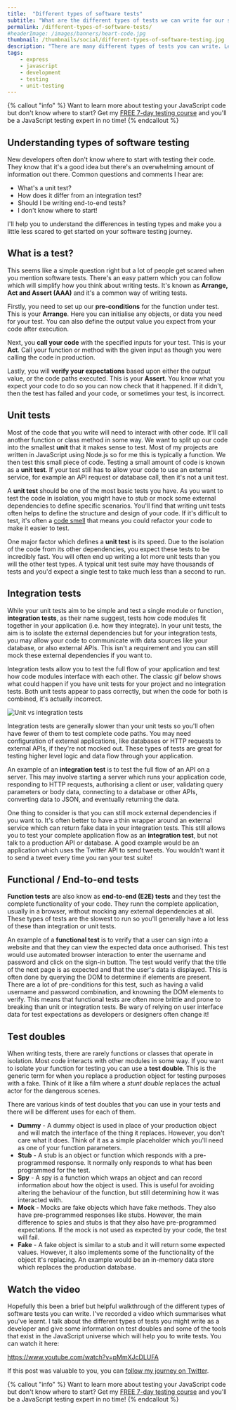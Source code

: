 ```yaml
---
title:  "Different types of software tests"
subtitle: "What are the different types of tests we can write for our software?"
permalink: /different-types-of-software-tests/
#headerImage: /images/banners/heart-code.jpg
thumbnail: /thumbnails/social/different-types-of-software-testing.jpg
description: "There are many different types of tests you can write. Let's find out about what they are."
tags:
    - express
    - javascript
    - development
    - testing
    - unit-testing
---
```


{% callout "info" %}
Want to learn more about testing your JavaScript code but don't know where to start? Get my [FREE 7-day testing course](/javascript-testing-beginners-course/?signup=testing-page") and you'll be a JavaScript testing expert in no time!
{% endcallout %}

## Understanding types of software testing

New developers often don't know where to start with testing their code. They know that it's a good idea but there's an overwhelming amount of information out there. Common questions and comments I hear are:

* What's a unit test?
* How does it differ from an integration test?
* Should I be writing end-to-end tests?
* I don't know where to start!

I'll help you to understand the differences in testing types and make you a little less scared to get started on your software testing journey.

## What is a test?

This seems like a simple question right but a lot of people get scared when you mention software tests. There's an easy pattern which you can follow which will simplify how you think about writing tests. It's known as **Arrange, Act and Assert (AAA)** and it's a common way of writing tests.

Firstly, you need to set up our **pre-conditions** for the function under test. This is your **Arrange**. Here you can initialise any objects, or data you need for your test. You can also define the output value you expect from your code after execution.

Next, you **call your code** with the specified inputs for your test. This is your **Act**. Call your function or method with the given input as though you were calling the code in production.

Lastly, you will **verify your expectations** based upon either the output value, or the code paths executed. This is your **Assert**. You know what you expect your code to do so you can now check that it happened. If it didn't, then the test has failed and your code, or sometimes your test, is incorrect.

## Unit tests

Most of the code that you write will need to interact with other code. It'll call another function or class method in some way. We want to split up our code into the smallest **unit** that it makes sense to test. Most of my projects are written in JavaScript using Node.js so for me this is typically a function. We then test this small piece of code. Testing a small amount of code is known as a **unit test**. If your test still has to allow your code to use an external service, for example an API request or database call, then it's not a unit test.

A **unit test** should be one of the most basic tests you have. As you want to test the code in isolation, you might have to stub or mock some external dependencies to define specific scenarios. You'll find that writing unit tests often helps to define the structure and design of your code. If it's difficult to test, it's often a [code smell](https://en.wikipedia.org/wiki/Code_smell) that means you could refactor your code to make it easier to test.

One major factor which defines a **unit test** is its speed. Due to the isolation of the code from its other dependencies, you expect these tests to be incredibly fast. You will often end up writing a lot more unit tests than you will the other test types. A typical unit test suite may have thousands of tests and you'd expect a single test to take much less than a second to run.

## Integration tests

While your unit tests aim to be simple and test a single module or function, **integration tests**, as their name suggest, tests how code modules fit together in your application (i.e. how they integrate). In your unit tests, the aim is to isolate the external dependencies but for your integration tests, you may allow your code to communicate with data sources like your database, or also external APIs. This isn't a requirement and you can still mock these external dependencies if you want to.

Integration tests allow you to test the full flow of your application and test how code modules interface with each other. The classic gif below shows what could happen if you have unit tests for your project and no integration tests. Both unit tests appear to pass correctly, but when the code for both is combined, it's actually incorrect.

![Unit vs integration tests](https://gallery.mailchimp.com/72d3502c470827973d3e8dd63/images/3f98393a-27c9-4576-ba70-38a464d2f8ae.gif)

Integration tests are generally slower than your unit tests so you'll often have fewer of them to test complete code paths. You may need configuration of external applications, like databases or HTTP requests to external APIs, if they're not mocked out. These types of tests are great for testing higher level logic and data flow through your application.

An example of an **integration test** is to test the full flow of an API on a server. This may involve starting a server which runs your application code, responding to HTTP requests, authorising a client or user, validating query parameters or body data, connecting to a database or other APIs, converting data to JSON, and eventually returning the data.

One thing to consider is that you can still mock external dependencies if you want to. It's often better to have a thin wrapper around an external service which can return fake data in your integration tests. This still allows you to test your complete application flow as an **integration test**, but not talk to a production API or database. A good example would be an application which uses the Twitter API to send tweets. You wouldn't want it to send a tweet every time you ran your test suite!

## Functional / End-to-end tests

**Function tests** are also know as **end-to-end (E2E) tests** and they test the complete functionality of your code. They runn the complete application, usually in a browser, without mocking any external dependencies at all. These types of tests are the slowest to run so you'll generally have a lot less of these than integration or unit tests.

An example of a **functional test** is to verify that a user can sign into a website and that they can view the expected data once authorised. This test would use automated browser interaction to enter the username and password and click on the sign-in button. The test would verify that the title of the next page is as expected and that the user's data is displayed. This is often done by querying the DOM to determine if elements are present. There are a lot of pre-conditions for this test, such as having a valid username and password combination, and knowning the DOM elements to verify. This means that functional tests are often more brittle and prone to breaking than unit or integration tests. Be wary of relying on user interface data for test expectations as developers or designers often change it!

## Test doubles

When writing tests, there are rarely functions or classes that operate in isolation. Most code interacts with other modules in some way. If you want to isolate your function for testing you can use a **test double**. This is the generic term for when you replace a production object for testing purposes with a fake. Think of it like a film where a *stunt double* replaces the actual actor for the dangerous scenes.

There are various kinds of test doubles that you can use in your tests and there will be different uses for each of them.

* **Dummy** - A dummy object is used in place of your production object and will match the interface of the thing it replaces. However, you don't care what it does. Think of it as a simple placeholder which you'll need as one of your function parameters.
* **Stub** - A stub is an object or function which responds with a pre-programmed response. It normally only responds to what has been programmed for the test.
* **Spy** - A spy is a function which wraps an object and can record information about how the object is used. This is useful for avoiding altering the behaviour of the function, but still determining how it was interacted with.
* **Mock** - Mocks are fake objects which have fake methods. They also have pre-programmed responses like stubs. However, the main difference to spies and stubs is that they also have pre-programmed expectations. If the mock is not used as expected by your code, the test will fail.
* **Fake** - A fake object is similar to a stub and it will return some expected values. However, it also implements some of the functionality of the object it's replacing. An example would be an in-memory data store which replaces the production database.

## Watch the video

Hopefully this been a brief but helpful walkthrough of the different types of software tests you can write. I've recorded a video which summarises what you've learnt. I talk about the different types of tests you might write as a developer and give some information on test doubles and some of the tools that exist in the JavaScript universe which will help you to write tests. You can watch it here:

https://www.youtube.com/watch?v=pMmXJcDLUFA

If this post was valuable to you, you can [follow my journey on Twitter]({{socialMedia.twitter.url}}).

{% callout "info" %}
Want to learn more about testing your JavaScript code but don't know where to start? Get my [FREE 7-day testing course](/javascript-testing-beginners-course/?signup=testing-page") and you'll be a JavaScript testing expert in no time!
{% endcallout %}

